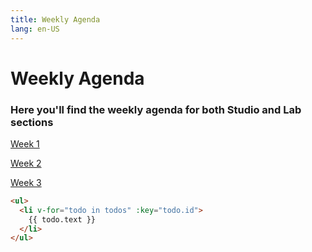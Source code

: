 ```yaml
---
title: Weekly Agenda
lang: en-US
---
```


# Weekly Agenda

### Here you'll find the weekly agenda for both Studio and Lab sections

[Week 1](./week1)

[Week 2](./week2-disabled)

[Week 3](./week3-disabled)

```html
<ul>
  <li v-for="todo in todos" :key="todo.id">
    {{ todo.text }}
  </li>
</ul>
```
